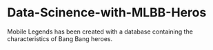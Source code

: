 # Data-Scinence-with-MLBB-Heros

Mobile Legends has been created with a database containing the characteristics of Bang Bang heroes.
